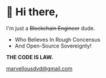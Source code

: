 # 👋 Hi there, 

I'm just a ~~Blockchain Engineer~~ dude. 

- Who Believes In Rough Concensus  
- And Open-Source Sovereignty!

**THE CODE IS LAW.**

marvellousdvd@gmail.com
  
